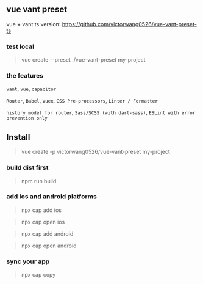 ##  vue vant preset

vue + vant ts version: https://github.com/victorwang0526/vue-vant-preset-ts

### test local

> vue create --preset ./vue-vant-preset my-project

### the features

`vant`, `vue`, `capacitor`

`Router`, `Babel`, `Vuex`, `CSS Pre-processors`, `Linter / Formatter`

`history model for router`, `Sass/SCSS (with dart-sass)`, `ESLint with error prevention only`

## Install

> vue create -p victorwang0526/vue-vant-preset my-project

### build dist first

> npm run build

### add ios and android platforms

> npx cap add ios

> npx cap open ios

> npx cap add android

> npx cap open android


### sync your app

> npx cap copy
